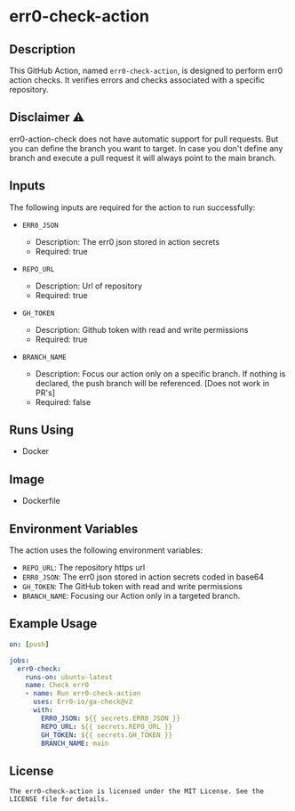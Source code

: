 # err0-check-action

## Description
This GitHub Action, named `err0-check-action`, is designed to perform err0 action checks. It verifies errors and checks associated with a specific repository.

## Disclaimer ⚠️
err0-action-check does not have automatic support for pull requests. But you can define the branch you want to target. In case you don't define any branch and execute a pull request it will always point to the main branch.

## Inputs
The following inputs are required for the action to run successfully:

- `ERR0_JSON`
  - Description: The err0 json stored in action secrets
  - Required: true

- `REPO_URL`
  - Description: Url of repository
  - Required: true

- `GH_TOKEN`
  - Description: Github token with read and write permissions
  - Required: true

- `BRANCH_NAME`
  - Description: Focus our action only on a specific branch. If nothing is declared, the push branch will be referenced. [Does not work in PR's]
  - Required: false

## Runs Using
- Docker

## Image
- Dockerfile

## Environment Variables
The action uses the following environment variables:

- `REPO_URL`: The repository https url
- `ERR0_JSON`: The err0 json stored in action secrets coded in base64
- `GH_TOKEN`: The GitHub token with read and write permissions
- `BRANCH_NAME`: Focusing our Action only in a targeted branch.

## Example Usage
```yaml
on: [push]

jobs:
  err0-check:
    runs-on: ubuntu-latest
    name: Check err0
    - name: Run err0-check-action
      uses: Err0-io/ga-check@v2
      with:
        ERR0_JSON: ${{ secrets.ERR0_JSON }}
        REPO_URL: ${{ secrets.REPO_URL }}
        GH_TOKEN: ${{ secrets.GH_TOKEN }}
        BRANCH_NAME: main


```
## License
```
The err0-check-action is licensed under the MIT License. See the LICENSE file for details.
```

